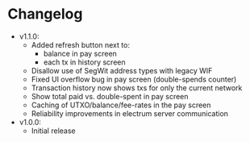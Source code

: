 # Changelog

* v1.1.0:
  * Added refresh button next to:
    * balance in pay screen
    * each tx in history screen
  * Disallow use of SegWit address types with legacy WIF
  * Fixed UI overflow bug in pay screen (double-spends counter)
  * Transaction history now shows txs for only the current network
  * Show total paid vs. double-spent in pay screen
  * Caching of UTXO/balance/fee-rates in the pay screen
  * Reliability improvements in electrum server communication
* v1.0.0:
  * Initial release
